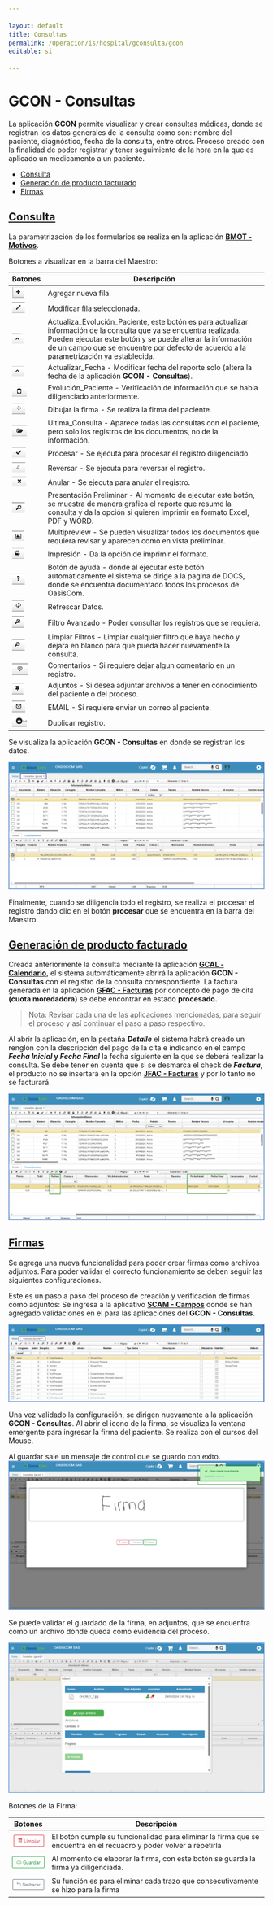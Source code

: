 ```yaml
---

layout: default
title: Consultas
permalink: /Operacion/is/hospital/gconsulta/gcon
editable: si

---
```




# GCON - Consultas



La aplicación **GCON** permite visualizar y crear consultas médicas, donde se registran los datos generales de la consulta como son: nombre del paciente, diagnóstico, fecha de la consulta, entre otros.   Proceso creado con la finalidad de poder registrar y tener seguimiento de la hora en la que es aplicado un medicamento a un paciente.  



* [Consulta](http://docs.oasiscom.com/Operacion/is/hospital/gconsulta/gcon#consulta)
* [Generación de producto facturado](http://docs.oasiscom.com/Operacion/is/hospital/gconsulta/gcon#generación-de-producto-facturado)
* [Firmas](#firmas)


## [Consulta](http://docs.oasiscom.com/Operacion/is/hospital/gconsulta/gcon#consulta)


 La parametrización de los formularios se realiza en la aplicación [**BMOT - Motivos**](https://docs.oasiscom.com/Operacion/common/bsistema/bmot).

Botones a visualizar en la barra del Maestro:


| **Botones** | **Descripción** |
| --- | ----------- |
| ![](boton1.png) | Agregar nueva fila. |
| ![](boton2.png)| Modificar fila seleccionada. | 
| ![](boton3.png)| Actualiza_Evolución_Paciente, este botón es para actualizar información de la consulta que ya se encuentra realizada. Pueden ejecutar este botón y se puede alterar la información de un campo que se encuentre por defecto de acuerdo a la parametrización ya establecida. |
| ![](boton4.png) | Actualizar_Fecha - Modificar fecha del reporte solo (altera la fecha de la aplicación **GCON - Consultas**).|
| ![](boton5.png)| Evolución_Paciente - Verificación de información que se habia diligenciado anteriormente. |
| ![](boton6.png)  | Dibujar la firma -  Se realiza la firma del paciente. |
| ![](boton7.png) | Ultima_Consulta -  Aparece todas las consultas con el paciente, pero solo los registros de los documentos, no de la información. |
| ![](boton8.png)| Procesar -  Se ejecuta para procesar el registro diligenciado. |
| ![](boton9.png)| Reversar - Se ejecuta para reversar el registro.|  
| ![](boton10.png) | Anular - Se ejecuta para anular el registro.|  
|  ![](boton11.png) | Presentación Preliminar - Al momento de ejecutar este botón, se muestra de manera grafica el reporte que resume la consulta y da la opción si quieren imprimir en formato Excel, PDF y WORD.|  
| ![](boton12.png) | Multipreview - Se pueden visualizar todos los documentos que requiera revisar y aparecen como en vista preliminar.|  
| ![](boton13.png)| Impresión - Da la opción de imprimir el formato. |  
| ![](boton14.png)| Botón de ayuda - donde al ejecutar este botón automaticamente el sistema se dirige a la pagina de DOCS, donde se encuentra documentado todos los procesos de OasisCom. |  
| ![](boton15.png)| Refrescar Datos.| 
| ![](boton16.png) | Filtro Avanzado - Poder consultar los registros que se requiera.  | 
| ![](boton17.png)| Limpiar Filtros - Limpiar cualquier filtro que haya hecho y dejara en blanco para que pueda hacer nuevamente la consulta.  | 
| ![](boton18.png) | Comentarios - Si requiere dejar algun comentario en un registro.| 
| ![](boton19.png) | Adjuntos - Si desea adjuntar archivos a tener en conocimiento del paciente o del proceso.| 
| ![](boton20.png)| EMAIL - Si requiere enviar un correo al paciente.|
| ![](boton21.png)| Duplicar registro.|

Se visualiza la aplicación **GCON - Consultas** en donde se registran los datos. 

![](gcon1.png)


Finalmente, cuando se diligencia todo el registro, se realiza el procesar el registro dando clic en el botón **procesar** que se encuentra en la barra del Maestro.

## [Generación de producto facturado](http://docs.oasiscom.com/Operacion/is/hospital/gconsulta/gcon#generación-de-producto-facturado)

Creada anteriormente la consulta mediante la aplicación [**GCAL - Calendario**](http://docs.oasiscom.com/Operacion/is/hospital/gcita/gcal#generación-de-producto-facturado), el sistema automáticamente abrirá la aplicación **GCON - Consultas** con el registro de la consulta correspondiente.  La factura generada en la aplicación [**GFAC - Facturas**](http://docs.oasiscom.com/Operacion/is/hospital/gfacturacion/gfac) por concepto de pago de cita **(cuota moredadora)** se debe encontrar en estado **procesado.**

>Nota: Revisar cada una de las aplicaciones mencionadas, para seguir el proceso y así continuar el paso a paso respectivo.

Al abrir la aplicación, en la pestaña **_Detalle_** el sistema habrá creado un renglón con la descripción del pago de la cita e indicando en el campo **_Fecha Inicial_  y _Fecha Final_** la fecha siguiente en la que se deberá realizar la consulta. Se debe tener en cuenta que si se desmarca el check de **_Factura_**, el producto no se insertará en la opción [**JFAC - Facturas**](https://docs.oasiscom.com/Operacion/scm/pos/jcajero/jfac) y por lo tanto no se facturará.  

![](gcon2.png)

 ## [Firmas](#firmas)

Se agrega una nueva funcionalidad para poder crear firmas como archivos adjuntos.
Para poder validar el correcto funcionamiento se deben seguir las siguientes configuraciones.

Este es un paso a paso del proceso de creación y verificación de firmas como adjuntos:
Se ingresa a la aplicativo [**SCAM - Campos**](http://docs.oasiscom.com/Operacion/system/sconfig/scam) donde se han agregado  validaciones en el  para las aplicaciones del **GCON - Consultas**. 

![](firma2.png)

Una vez validado la configuración, se dirigen nuevamente a la aplicación **GCON - Consultas**.
Al abrir el icono de la firma, se visualiza la ventana emergente para ingresar la firma del paciente. Se realiza con el cursos del Mouse.

Al guardar sale un mensaje de control que se guardo con exito.
![](firma4.png)

Se puede validar el guardado de la firma, en adjuntos, que se encuentra como un archivo donde queda como evidencia del proceso.

![](firma7.png)

Botones de la Firma: 

| **Botones** | **Descripción** |
| --- | ----------- |
| ![](imagenlimpiar.png) | El botón cumple su funcionalidad para eliminar la firma que se encuentra en el recuadro y poder volver a repetirla |
| ![](imagenguardar.png) | Al momento de elaborar la firma, con este botón se guarda la firma ya diligenciada. |
| ![](imagendeshacer.png)  | Su función es para eliminar cada trazo que consecutivamente se hizo para la firma| 
